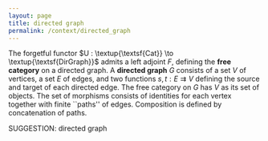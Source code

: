 ```yaml
---
layout: page
title: directed graph
permalink: /context/directed_graph
---
```

 The forgetful functor $U : \textup{\textsf{Cat}} \to \textup{\textsf{DirGraph}}$ admits a left adjoint $F$, defining the **free category** on a directed graph. A **directed graph** $G$ consists of a set $V$ of vertices, a set $E$ of edges, and two functions $s,t : E \rightrightarrows V$ defining the source and target of each directed edge. The free category on $G$ has $V$ as its set of objects. The set of morphisms consists of identities for each vertex together with finite ``paths'' of edges. Composition is defined by concatenation of paths.

SUGGESTION: directed graph